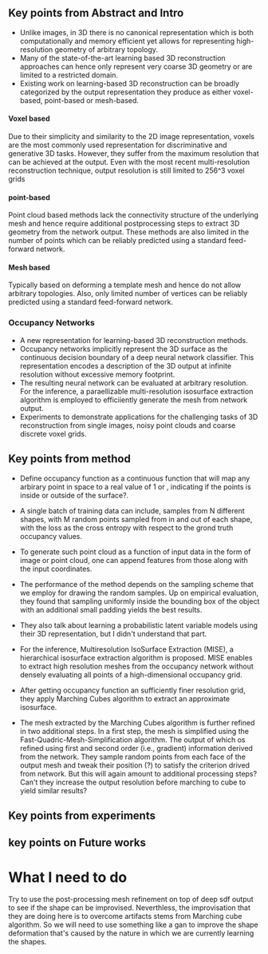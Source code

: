 ## Key points from Abstract and Intro

+ Unlike images, in 3D there is no canonical representation which is both computationally and memory efficient yet allows for representing high-resolution geometry of arbitrary topology. 
+ Many of the state-of-the-art learning based 3D reconstruction approaches can hence only represent very coarse 3D geometry or are limited to a restricted domain.
+ Existing work on learning-based 3D reconstruction can be broadly categorized by the output representation they produce as either voxel-based, point-based or mesh-based.

#### Voxel based 
Due to their simplicity and similarity to the 2D image representation, voxels are the most commonly used representation for discriminative and generative 3D tasks. However, they suffer from the maximum resolution that can be achieved at the output. Even with the most recent multi-resolution reconstruction technique, output resolution is still limited to 256^3 voxel grids

#### point-based 
Point cloud based methods lack the connectivity structure of the underlying mesh and hence require additional postprocessing steps to extract 3D geometry from the network output. These methods are also limited in the number of points which can be reliably predicted using a standard feed-forward network.

#### Mesh based
Typically based on deforming a template mesh and hence do not allow arbitrary topologies. Also, only limited number of vertices can be reliably predicted using a standard feed-forward network.

### Occupancy Networks
+ A new representation for learning-based 3D reconstruction methods.
+ Occupancy networks implicitly represent the 3D surface as the continuous decision boundary of a deep neural network classifier. This representation encodes a description of the 3D output at infinite resolution without excessive memory footprint.
+ The resulting neural network can be evaluated at arbitrary resolution. For the inference, a paraellizable multi-resolution isosurface extraction algorithm is employed to efficiiently generate the mesh from network output.
+ Experiments to demonstrate applications for the challenging tasks of 3D reconstruction from single images, noisy point clouds and coarse discrete voxel grids.

## Key points from method

+ Define occupancy function as a continuous function that will map any arbirary point in space to a real value of 1 or , indicating if the points is inside or outside of the surface?.

+ A single batch of training data can include, samples from N different shapes, with M random points sampled from in and out of each shape, with the loss as the cross entropy with respect to the grond truth occupancy values.

+ To generate such point cloud as a function of input data in the form of image or point cloud, one can append features from those along with the input coordinates.

+ The performance of the method depends on the sampling scheme that we employ for drawing the random samples. Up on empirical evaluation, they found that sampling uniformly inside the bounding box of the object with an additional small padding yields the best results.

+ They also talk about learning a probabilistic latent variable models using their 3D representation, but I didn't understand that part.

+ For the inference, Multiresolution IsoSurface Extraction (MISE), a hierarchical isosurface extraction algorithm is proposed. MISE enables to extract high resolution meshes from the occupancy network without densely evaluating all points of a high-dimensional occupancy grid.

+ After getting occupancy function an sufficiently finer resolution grid, they apply Marching Cubes algorithm to extract an approximate isosurface. 

+ The mesh extracted by the Marching Cubes algorithm is further refined in two additional steps. In a first step, the mesh is simplified using the Fast-Quadric-Mesh-Simplification algorithm. The output of which os refined using first and second order (i.e., gradient) information derived from the network. They sample random points from each face of the output mesh and tweak their position (?) to satisfy the criterion drived from network. But this will again amount to additional processing steps? Can't they increase the output resolution before marching to cube to yield similar results?



## Key points from experiments


## key points on Future works


# What I need to do

Try to use the post-processing mesh refinement on top of deep sdf output to see if the shape can be improvised. Neverthless, the improvisation that they are doing here is to overcome artifacts stems from Marching cube algorithm. So we will need to use something like a gan to improve the shape deformation that's caused by the nature in which we are currently learning the shapes.



